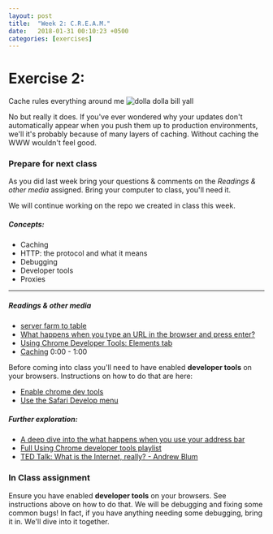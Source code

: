 ```yaml
---
layout: post
title:  "Week 2: C.R.E.A.M."
date:   2018-01-31 00:10:23 +0500
categories: [exercises]
---
```


# Exercise 2:  
Cache rules everything around me
![dolla dolla bill yall](https://media.giphy.com/media/xT39CVqhrKBa3RAufm/giphy.gif)

No but really it does. If you've ever wondered why your updates don't automatically appear when you push them up to production environments, we'll it's probably because of many layers of caching. Without caching the WWW wouldn't feel good.

### Prepare for next class
As you did last week bring your questions & comments on the *Readings & other media* assigned. Bring your computer to class, you'll need it.

We will continue working on the repo we created in class this week.

##### Concepts:
- Caching
- HTTP: the protocol and what it means
- Debugging
- Developer tools
- Proxies

---

##### Readings & other media
- [server farm to table](https://jenna.is/slides/server-farm-to-table-annotated.pdf) 
- [What happens when you type an URL in the browser and press enter?](https://medium.com/@maneesha.wijesinghe1/what-happens-when-you-type-an-url-in-the-browser-and-press-enter-bb0aa2449c1a)
- [Using Chrome Developer Tools: Elements tab](https://youtu.be/nV9PLPFTnkE) 
- [Caching](https://www.youtube.com/watch?v=5ErtWQRbMJg) 0:00 - 1:00

Before coming into class you'll need to have enabled **developer tools** on your browsers. Instructions on how to do that are here:

- [Enable chrome dev tools](https://www.laptopmag.com/articles/enable-chrome-os-developer-mode-try-new-features) 
- [Use the Safari Develop menu](https://support.apple.com/guide/safari/use-the-safari-develop-menu-sfri20948/mac) 

##### Further exploration:
- [A deep dive into the what happens when you use your address bar](https://github.com/alex/what-happens-when)
- [Full Using Chrome developer tools playlist](https://www.youtube.com/watch?v=nV9PLPFTnkE&list=PLfdtiltiRHWEQ6wtGVC57qrlRtQPyylya)
- [TED Talk: What is the Internet, really? - Andrew Blum](https://www.youtube.com/watch?v=XE_FPEFpHt4)

### In Class assignment

Ensure you have enabled **developer tools** on your browsers. See instructions above on how to do that. We will be debugging and fixing some common bugs! In fact, if you have anything needing some debugging, bring it in. We'll dive into it together.
